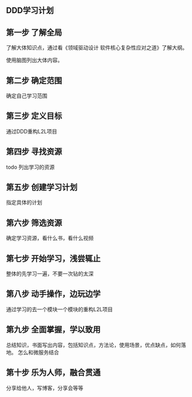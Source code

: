 DDD学习计划
---

## 第一步 了解全局

了解大体知识点，通过看《领域驱动设计 软件核心复杂性应对之道》了解大纲。

使用脑图列出大体内容。

## 第二步 确定范围

确定自己学习范围

## 第三步 定义目标

通过DDD重构L2L项目

## 第四步 寻找资源

todo 列出学习的资源

## 第五步 创建学习计划

指定具体的计划

## 第六步 筛选资源

确定学习资源，看什么书，看什么视频

## 第七步 开始学习，浅尝辄止

整体的先学习一遍，不要一次钻的太深

## 第八步 动手操作，边玩边学

通过学习的去一个模块一个模块的重构L2L项目

## 第九步 全面掌握，学以致用

总结知识，书面写出内容，包括知识点，方法论，使用场景，优点缺点，如何落地。 怎么和微服务结合

## 第十步 乐为人师，融合贯通

分享给他人，写博客，分享会等等